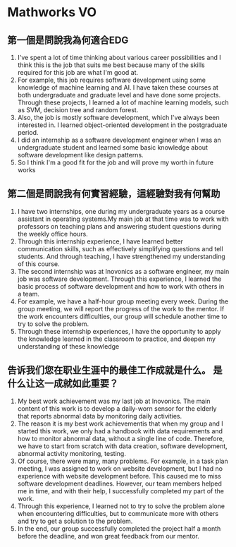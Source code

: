 # Mathworks VO

## 第一個是問說我為何適合EDG
1. I've spent a lot of time thinking about various career possibilities and I think this is the job that suits me best because many of the skills required for this job are what I'm good at.
2. For example, this job requires software development using some knowledge of machine learning and AI. I have taken these courses at both undergraduate and graduate level and have done some projects. Through these projects, I learned a lot of machine learning models, such as SVM, decision tree and random forest.
3. Also, the job is mostly software development, which I've always been interested in.  I learned object-oriented development in the postgraduate period.
4. I did an internship as a software development engineer when I was an undergraduate student and learned some basic knowledge about software development like design patterns.
5. So I think I'm a good fit for the job and will prove my worth in future works
   
## 第二個是問說我有何實習經驗，這經驗對我有何幫助
1. I have two internships, one during my undergraduate years as a course assistant in operating systems.My main job at that time was to work with professors on teaching plans and answering student questions during the weekly office hours.
2. Through this internship experience, I have learned better communication skills, such as effectively simplifying questions and tell students. And through teaching, I have strengthened my understanding of this course.
3. The second internship was at Inovonics as a software engineer, my main job was software development. Through this experience, I learned the basic process of software development and how to work with others in a team.
4. For example, we have a half-hour group meeting every week. During the group meeting, we will report the progress of the work to the mentor. If the work encounters difficulties, our group will schedule another time to try to solve the problem. 
5. Through these internship experiences, I have the opportunity to apply the knowledge learned in the classroom to practice, and deepen my understanding of these knowledge

## 告诉我们您在职业生涯中的最佳工作成就是什么。 是什么让这一成就如此重要？
1. My best work achievement was my last job at Inovonics. The main content of this work is to develop a daily-worn sensor for the elderly that reports abnormal data by monitoring daily activities.
2. The reason it is my best work achievementis that when my group and I started this work, we only had a handbook with data requirements and how to monitor abnormal data, without a single line of code. Therefore, we have to start from scratch with data creation, software development, abnormal activity monitoring, testing.
3. Of course, there were many, many problems. For example, in a task plan meeting, I was assigned to work on website development, but I had no experience with website development before. This caused me to miss software development deadlines. However, our team members helped me in time, and with their help, I successfully completed my part of the work.
4. Through this experience, I learned not to try to solve the problem alone when encountering difficulties, but to communicate more with others and try to get a solution to the problem.
5. In the end, our group successfully completed the project half a month before the deadline, and won great feedback from our mentor.